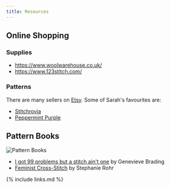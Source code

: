 ```yaml
---
title: Resources
---
```


## Online Shopping

### Supplies

- <https://www.woolwarehouse.co.uk/>
- <https://www.123stitch.com/>

### Patterns

There are many sellers on [Etsy](https://www.etsy.com/uk/).
Some of Sarah's favourites are:

- [Stitchrovia](https://www.etsy.com/uk/shop/Stitchrovia)
- [Peppermint Purple](https://www.etsy.com/uk/shop/PeppermintPurple)

## Pattern Books

![Pattern Books](../fig/Resources-CrossStitchBooks.jpg)

- [I got 99 problems but a stitch ain't one](https://www.amazon.co.uk/Got-Problems-but-Stitch-Aint/dp/1784722359) by Genevieve Brading
- [Feminist Cross-Stitch](https://www.amazon.co.uk/Feminist-Cross-Stitch-Bold-Fierce-Patterns-ebook/dp/B07FMKRNYJ/ref=sr_1_1?crid=2LK06V9W851SB&keywords=feminist+cross+stitch&qid=1585328415&s=books&sprefix=feminist+cr%2Cstripbooks%2C157&sr=1-1) by Stephanie Rohr

{% include links.md %}
